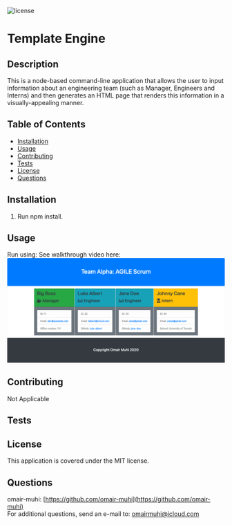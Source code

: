 ![license](https://img.shields.io/badge/license-MIT-brightgreen)
# Template Engine

## Description
This is a node-based command-line application that allows the user to input information about an engineering team (such as Manager, Engineers and Interns) and then generates an HTML page that renders this information in a visually-appealing manner.

## Table of Contents
* [Installation](#installation)
* [Usage](#usage)
* [Contributing](#contributing)
* [Tests](#tests)
* [License](#license)
* [Questions](#questions)

## Installation
1. Run npm install.

## Usage
Run using: 
See walkthrough video here: 
![Application screenshot](images/template-engine.png)

## Contributing
Not Applicable

## Tests

## License
This application is covered under the MIT license.

## Questions
omair-muhi: [https://github.com/omair-muhi](https://github.com/omair-muhi)<br>For additional questions, send an e-mail to: <omairmuhi@icloud.com>
